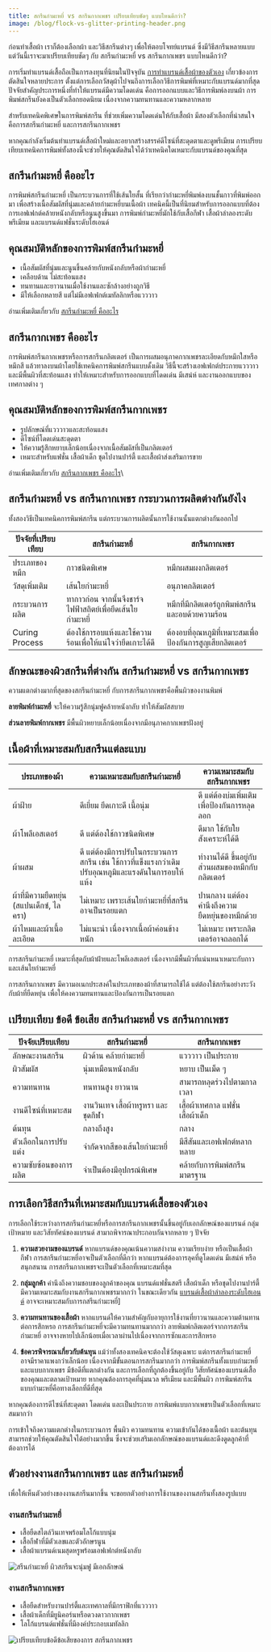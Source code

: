 ```yaml
---
title: สกรีนกำมะหยี่ vs สกรีนกากเพชร เปรียบเทียบชัดๆ แบบไหนดีกว่า?
image: /blog/flock-vs-glitter-printing-header.png
---
```


ก่อนทำเสื้อผ้า เราก็ต้องเลือกผ้า และวิธีสกรีนต่างๆ เพื่อให้ตอบโจทย์แบรนด์ ซึ่งมีวิธีสกรีนหลายแบบ แต่วันนี้เราจะมาเปรียบเทียบชัดๆ กับ สกรีนกำมะหยี่ vs สกรีนกากเพชร แบบไหนดีกว่า?

การเริ่มทำแบรนด์เสื้อถือเป็นการลงทุนที่นิยมในปัจจุบัน [การทำแบรนด์เสื้อผ้าของตัวเอง](/blog/how-to-start-your-own-tshirt-business) เกี่ยวข้องการตัดสินใจหลายประการ ตั้งแต่การเลือกวัสดุผ้าไปจนถึงการเลือกวิธีการพิมพ์ที่เหมาะกับแบรนด์มากที่สุด ปัจจัยสำคัญประการหนึ่งที่ทำให้แบรนด์มีความโดดเด่น คือการออกแบบและวิธีการพิมพ์ลงบนผ้า การพิมพ์สกรีนยังคงเป็นตัวเลือกยอดนิยม เนื่องจากความทนทานและความหลากหลาย

สำหรับเทคนิคพิเศษในการพิมพ์สกรีน ที่ช่วยเพิ่มความโดดเด่นให้กับเสื้อผ้า มีสองตัวเลือกที่น่าสนใจ คือการสกรีนกำมะหยี่ และการสกรีนกากเพชร

หากคุณกำลังเริ่มต้นทำแบรนด์เสื้อผ้าใหม่และอยากสร้างสรรค์ดีไซน์ที่สะดุดตาและดูพรีเมียม การเปรียบเทียบเทคนิคการพิมพ์ทั้งสองนี้จะช่วยให้คุณตัดสินใจได้ว่าเทคนิคใดเหมาะกับแบรนด์ของคุณที่สุด

## สกรีนกำมะหยี่ คืออะไร

การพิมพ์สกรีนกำมะหยี่ เป็นกระบวนการที่ใช้เส้นใยสั้น ที่เรียกว่ากำมะหยี่พิมพ์ลงบนชั้นกาวที่พิมพ์ออกมา เพื่อสร้างเนื้อสัมผัสที่นุ่มและคล้ายกำมะหยี่บนเนื้อผ้า เทคนิคนี้เป็นที่นิยมสำหรับการออกแบบที่ต้องการเอฟเฟกต์คล้ายหนังกลับหรือนูนสูงขึ้นมา การพิมพ์กำมะหยี่มักใช้กับเสื้อกีฬา เสื้อผ้าลำลองระดับพรีเมียม และแบรนด์แฟชั่นระดับไฮเอนด์

## คุณสมบัติหลักของการพิมพ์สกรีนกำมะหยี่

- เนื้อสัมผัสที่นุ่มและนูนขึ้นคล้ายกับหนังกลับหรือผ้ากำมะหยี่
- เคลือบด้าน ไม่สะท้อนแสง
- ทนทานและยาวนานเมื่อใช้งานและซักล้างอย่างถูกวิธี
- มีให้เลือกหลายสี แต่ไม่มีเอฟเฟกต์เมทัลลิกหรือแวววาว

อ่านเพิ่มเติมเกี่ยวกับ [สกรีนกำมะหยี่ คืออะไร](what-is-flock-screen)

## สกรีนกากเพชร คืออะไร

การพิมพ์สกรีนกากเพชรหรือการสกรีนกลิตเตอร์ เป็นการผสมอนุภาคกากเพชรละเอียดกับหมึกใสหรือหมึกสี แล้วทาลงบนผ้าโดยใช้เทคนิคการพิมพ์สกรีนแบบดั้งเดิม วิธีนี้จะสร้างเอฟเฟกต์ประกายแวววาว และมีพื้นผิวที่สะท้อนแสง ทำให้เหมาะสำหรับการออกแบบที่โดดเด่น มีเสน่ห์ และงานออกแบบของเทศกาลต่าง ๆ

## คุณสมบัติหลักของการพิมพ์สกรีนกากเพชร

- รูปลักษณ์ที่แวววาวและสะท้อนแสง
- ดีไซน์ที่โดดเด่นสะดุดตา
- ให้ความรู้สึกหยาบเล็กน้อยเนื่องจากเนื้อสัมผัสที่เป็นกลิตเตอร์
- เหมาะสำหรับแฟชั่น เสื้อผ้าเด็ก ชุดไปงานปาร์ตี้ และเสื้อผ้าส่งเสริมการขาย

อ่านเพิ่มเติมเกี่ยวกับ [สกรีนกากเพชร คืออะไร](/blog/what-is-glitter-flock-print)\

## สกรีนกำมะหยี่ vs สกรีนกากเพชร กระบวนการผลิตต่างกันยังไง

ทั้งสองวิธีเป็นเทคนิคการพิมพ์สกรีน แต่กระบวนการผลิตนั้นการใช้งานนั้นแตกต่างกันออกไป

| ปัจจัยที่เปรียบเทียบ | สกรีนกำมะหยี่                                              | สกรีนกากเพชร                                               |
| -------------------- | ---------------------------------------------------------- | ---------------------------------------------------------- |
| ประเภทของหมึก        | กาวชนิดพิเศษ                                               | หมึกผสมผงกลิตเตอร์                                         |
| วัสดุเพิ่มเติม       | เส้นใยกำมะหยี่                                             | อนุภาคกลิตเตอร์                                            |
| กระบวนการผลิต        | ทากาวก่อน จากนั้นจึงชาร์จไฟฟ้าสถิตย์เพื่อยึดเส้นใยกำมะหยี่ | หมึกที่มีกลิตเตอร์ถูกพิมพ์สกรีนและอบด้วยความร้อน           |
| Curing Process       | ต้องใช้การอบแห้งและใช้ความร้อนเพื่อให้แน่ใจว่ายึดเกาะได้ดี | ต้องอบที่อุณหภูมิที่เหมาะสมเพื่อป้องกันการสูญเสียกลิตเตอร์ |

## ลักษณะของผิวสกรีนที่ต่างกัน สกรีนกำมะหยี่ vs สกรีนกากเพชร

ความแตกต่างมากที่สุดของสกรีนกำมะหยี่ กับการสกรีนกากเพชรคือพื้นผิวของงานพิมพ์

**ลายพิมพ์กำมะหยี่** จะให้ความรู้สึกนุ่มฟูคล้ายหนังกลับ ทำให้สัมผัสสบาย

**ส่วนลายพิมพ์กากเพชร** มีพื้นผิวหยาบเล็กน้อยเนื่องจากมีอนุภาคกากเพชรฝังอยู่

## เนื้อผ้าที่เหมาะสมกับสกรีนแต่ละแบบ

| ประเภทของผ้า                             | ความเหมาะสมกับสกรีนกำมะหยี่                                                                           | ความเหมาะสมกับสกรีนกากเพชร                       |
| ---------------------------------------- | ----------------------------------------------------------------------------------------------------- | ------------------------------------------------ |
| ผ้าฝ้าย                                  | ดีเยี่ยม ยึดเกาะดี เนื้อนุ่ม                                                                          | ดี แต่ต้องบ่มเพิ่มเติมเพื่อป้องกันการหลุดลอก     |
| ผ้าโพลีเอสเตอร์                          | ดี แต่ต้องใช้กาวชนิดพิเศษ                                                                             | ดีมาก ใช้กับใยสังเคราะห์ได้ดี                    |
| ผ้าผสม                                   | ดี แต่ต้องมีการปรับในกระบวนการสกรีน เช่น ใช้กาวที่แข็งแรงกว่าเดิม ปรับอุณหภูมิและแรงดันในการอบให้แห้ง | ทำงานได้ดี ขึ้นอยู่กับส่วนผสมของหมึกกับกลิตเตอร์ |
| ผ้าที่มีความยืดหยุ่น (สแปนเด็กซ์, ไลครา) | ไม่เหมาะ เพราะเส้นใยกำมะหยี่ที่สกรีนอาจเป็นรอยแตก                                                     | ปานกลาง แต่ต้องคำนึงถึงความยืดหยุ่นของหมึกด้วย   |
| ผ้าไหมและผ้าเนื้อละเอียด                 | ไม่แนะนำ เนื่องจากเนื้อผ้าค่อนข้างหนัก                                                                | ไม่เหมาะ เพราะกลิตเตอร์อาจถลอกได้                |

การสกรีนกำมะหยี่ เหมาะที่สุดกับผ้าฝ้ายและโพลีเอสเตอร์ เนื่องจากมีพื้นผิวที่แน่นหนาเหมาะกับกาวและเส้นใยกำมะหยี่

การสกรีนกากเพชร มีความอเนกประสงค์ในประเภทของผ้าที่สามารถใช้ได้ แต่ต้องใช้สกรีนอย่างระวังกับผ้าที่ยืดหยุ่น เพื่อให้คงความทนทานและป้องกันการเป็นรอยแตก

## เปรียบเทียบ ข้อดี ข้อเสีย สกรีนกำมะหยี่ vs สกรีนกากเพชร

| ปัจจัยเปรียบเทียบ     | สกรีนกำมะหยี่                       | สกรีนกากเพชร                       |
| --------------------- | ----------------------------------- | ---------------------------------- |
| ลักษณะงานสกรีน        | ผิวด้าน คล้ายกำมะหยี่               | แวววาว เป็นประกาย                  |
| ผิวสัมผัส             | นุ่มเหมือนหนังกลับ                  | หยาบ เป็นเม็ด ๆ                    |
| ความทนทาน             | ทนทานสูง ยาวนาน                     | สามารถหลุดร่วงไปตามกาลเวลา         |
| งานดีไซน์ที่เหมาะสม   | งานวินเทจ เสื้อผ้าหรูหรา และชุดกีฬา | เสื้อผ้าเทศกาล แฟชั่น เสื้อผ้าเด็ก |
| ต้นทุน                | กลางถึงสูง                          | กลาง                               |
| ตัวเลือกในการปรับแต่ง | จำกัดจากสีของเส้นใยกำมะหยี่         | มีสีสันและเอฟเฟกต์หลากหลาย         |
| ความซับซ้อนของการผลิต | จำเป็นต้องมีอุปกรณ์พิเศษ            | คล้ายกับการพิมพ์สกรีนมาตรฐาน       |

## การเลือกวิธีสกรีนที่เหมาะสมกับแบรนด์เสื้อของตัวเอง

การเลือกใช้ระหว่างการสกรีนกำมะหยี่หรือการสกรีนกากเพชรนั้นขึ้นอยู่กับเอกลักษณ์ของแบรนด์ กลุ่มเป้าหมาย และวิสัยทัศน์ของแบรนด์ สามาถพิจารณาประกอบกันจากหลาย ๆ ปัจจัย

1. **ความสวยงามของแบรนด์** หากแบรนด์ของคุณเน้นความสง่างาม ความเรียบง่าย หรือเป็นเสื้อผ้ากีฬา การสกรีนกำมะหยี่อาจเป็นตัวเลือกที่ดีกว่า หากแบรนด์ต้องการลุคที่ดูโดดเด่น มีเสน่ห์ หรือสนุกสนาน การสกรีนกากเพชรจะเป็นตัวเลือกที่เหมาะสมที่สุด

2. **กลุ่มลูกค้า** คำนึงถึงความชอบของลูกค้าของคุณ แบรนด์แฟชั่นสตรี เสื้อผ้าเด็ก หรือชุดไปงานปาร์ตี้ มีความเหมาะสมกับงานสกรีนกากเพชรมากกว่า ในขณะเดียวกัน [แบรนด์เสื้อผ้าลำลองระดับไฮเอนด์](https://brandnameexchange.net/blog/bag/top-10-hi-end-brand/) อาจจะเหมาะสมกับการกสรีนกำมะหยี่]

3. **ความทนทานของเสื้อผ้า** หากแบรนด์ให้ความสำคัญกับอายุการใช้งานที่ยาวนานและความต้านทานต่อการสึกหรอ การสกรีนกำมะหยี่จะมีความทนทานมากกว่า ลายพิมพ์กลิตเตอร์จากการสกรีนกำมะหยี่ อาจจางหายไปเล็กน้อยเมื่อเวลาผ่านไปเนื่องจากการซักและการสึกหรอ

4. **ข้อควรพิจารณาเกี่ยวกับต้นทุน** แม้ว่าทั้งสองเทคนิคจะต้องใช้วัสดุเฉพาะ แต่การสกรีนกำมะหยี่ อาจมีราคาแพงกว่าเล็กน้อย เนื่องจากมีขั้นตอนการสกรีนมากกว่า
การพิมพ์สกรีนทั้งแบบกำมะหยี่ และแบบกากเพชร มีข้อดีที่แตกต่างกัน และการเลือกที่ถูกต้องขึ้นอยู่กับ วิสัยทัศน์ของแบรนด์เสื้อของคุณและตลาดเป้าหมาย หากคุณต้องการลุคที่นุ่มนวล พรีเมียม และมีพื้นผิว การพิมพ์สกรีนแบบกำมะหยี่คือทางเลือกที่ดีที่สุด 

หากคุณต้องการดีไซน์ที่สะดุดตา โดดเด่น และเป็นประกาย การพิมพ์แบบกากเพชรเป็นตัวเลือกที่เหมาะสมมากว่า 

การเข้าใจถึงความแตกต่างในกระบวนการ พื้นผิว ความทนทาน ความเข้ากันได้ของเนื้อผ้า และต้นทุน สามารถช่วยให้คุณตัดสินใจได้อย่างมากขึ้น ซึ่งจะช่วยเสริมเอกลักษณ์ของแบรนด์และดึงดูดลูกค้าที่ต้องการได้

## ตัวอย่างงานสกรีนกากเพชร และ สกรีนกำมะหยี่

เพื่อให้เห็นตัวอย่างของงานสกรีนมากขึ้น จะขอยกตัวอย่างการใช้งานของงานสกรีนทั้งสองรูปแบบ

### งานสกรีนกำมะหยี่

- เสื้อยืดสไตล์วินเทจพร้อมโลโก้แบบนุ่ม
- เสื้อกีฬาที่มีตัวเลขและตัวอักษรนูน
- เสื้อผ้าแบรนด์เนมสุดหรูพร้อมเอฟเฟกต์หนังกลับ

![สรีนกำมะหยี่ ผิวสกรีนจะนุ่มฟู มีเอกลักษณ์](/blog/flock-vs-glitter-printing-1.jpg)

### งานสกรีนกากเพชร

- เสื้อยืดสำหรับงานปาร์ตี้และเทศกาลที่มีกราฟิกที่แวววาว
- เสื้อผ้าเด็กที่มียูนิคอร์นหรือดวงดาวกากเพชร
- โลโก้แบรนด์แฟชั่นที่มีองค์ประกอบเมทัลลิก

![เปรียบเทียบข้อดีข้อเสียของการ สกรีนกากเพชร](/blog/flock-vs-glitter-printing-2.png)



